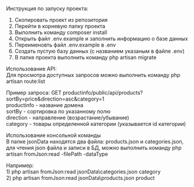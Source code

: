 Инструкция по запуску проекта:
  1. Скопировать проект из репозитория
  2. Перейти в корневую папку проекта
  3. Выполнить команду composer install
  4. Открыть файл .env.example и заполнить информацию о базе данных
  5. Переименовть файл .env.example в .env
  6. Создать пустую базу данных (с названием указаным в файле .env)
  7. В папке проекта выполнить команду php artisan migrate
  
Использование API:
  <br>Для просмотра доступных запросов можно выполнить команду php artisan route:list
  
  Пример запроса:
    GET productinfo/public/api/products?sortBy=price&direction=asc&category=1
    <br>productinfo - название домена
    <br>sortBy - сортировка по указанному полю
    <br>direction - направление (возрастание/убывание)
    <br>category - товары определенной категории (указывается id категории)
    
Использование консольной команды
  <br>В папке jsonData находятся два файла: products.json и categories.json, для чтения json файла и записи в БД, можно выполнить команду php artisan fromJson:read -filePath -dataType
  
  Например:
    <br>1) php artisan fromJson:read jsonData\categories.json category
    <br>2) php artisan fromJson:read jsonData\products.json product